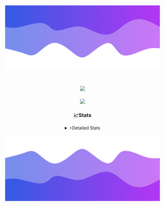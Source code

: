 ![Header](./header.png)
<div align="center">

<h1 align="center">
  <a href="https://git.io/typing-svg">
    <img src="https://readme-typing-svg.herokuapp.com/?lines=Hello,+There!+%F0%9F%91%8B;This+is+chicho.;Owner+on+Ocean;&center=true&size=25">
  </a>
</h1>
  
<p align="center">
  <img src="https://lanyard.cnrad.dev/api/852683595378196480" />
</p>

### 📈Stats
<details>
    <summary> ⚡Detailed Stats</summary>
    <br/>

<!--START_SECTION:waka-->
![Code Time](http://img.shields.io/badge/Code%20Time-449%20hrs%2049%20mins-blue)

![Profile Views](http://img.shields.io/badge/Profile%20Views-12-blue)

**🐱 My GitHub Data** 

> 📦 43.6 kB Used in GitHub's Storage 
 > 
> 🏆 42 Contributions in the Year 2023
 > 
> 🚫 Not Opted to Hire
 > 
> 📜 10 Public Repositories 
 > 
> 🔑 8 Private Repositories 
 > 
**I'm a Night 🦉** 

```text
🌞 Morning                17 commits          █░░░░░░░░░░░░░░░░░░░░░░░░   05.07 % 
🌆 Daytime                56 commits          ████░░░░░░░░░░░░░░░░░░░░░   16.72 % 
🌃 Evening                151 commits         ███████████░░░░░░░░░░░░░░   45.07 % 
🌙 Night                  111 commits         ████████░░░░░░░░░░░░░░░░░   33.13 % 
```
📅 **I'm Most Productive on Tuesday** 

```text
Monday                   19 commits          █░░░░░░░░░░░░░░░░░░░░░░░░   05.67 % 
Tuesday                  73 commits          █████░░░░░░░░░░░░░░░░░░░░   21.79 % 
Wednesday                58 commits          ████░░░░░░░░░░░░░░░░░░░░░   17.31 % 
Thursday                 45 commits          ███░░░░░░░░░░░░░░░░░░░░░░   13.43 % 
Friday                   58 commits          ████░░░░░░░░░░░░░░░░░░░░░   17.31 % 
Saturday                 31 commits          ██░░░░░░░░░░░░░░░░░░░░░░░   09.25 % 
Sunday                   51 commits          ████░░░░░░░░░░░░░░░░░░░░░   15.22 % 
```


📊 **This Week I Spent My Time On** 

```text
🕑︎ Time Zone: America/Argentina/Buenos_Aires

💬 Programming Languages: 
HTML                     11 hrs 27 mins      ██████████████░░░░░░░░░░░   56.41 % 
JavaScript               3 hrs 14 mins       ████░░░░░░░░░░░░░░░░░░░░░   15.98 % 
Python                   2 hrs 54 mins       ████░░░░░░░░░░░░░░░░░░░░░   14.28 % 
CSS                      1 hr 39 mins        ██░░░░░░░░░░░░░░░░░░░░░░░   08.17 % 
JSON                     1 hr 1 min          █░░░░░░░░░░░░░░░░░░░░░░░░   05.04 % 

🔥 Editors: 
VS Code                  20 hrs 18 mins      █████████████████████████   100.00 % 

🐱‍💻 Projects: 
ArgBuyReps               9 hrs 7 mins        ███████████░░░░░░░░░░░░░░   44.97 % 
Unknown Project          8 hrs 13 mins       ██████████░░░░░░░░░░░░░░░   40.49 % 
React                    1 hr 33 mins        ██░░░░░░░░░░░░░░░░░░░░░░░   07.66 % 
Coder                    42 mins             █░░░░░░░░░░░░░░░░░░░░░░░░   03.46 % 
ArgenBuyReps             27 mins             █░░░░░░░░░░░░░░░░░░░░░░░░   02.22 % 

💻 Operating System: 
Windows                  20 hrs 18 mins      █████████████████████████   100.00 % 
```

**I Mostly Code in JavaScript** 

```text
JavaScript               9 repos             ████████░░░░░░░░░░░░░░░░░   33.33 % 
CSS                      4 repos             ████░░░░░░░░░░░░░░░░░░░░░   14.81 % 
HTML                     3 repos             ███░░░░░░░░░░░░░░░░░░░░░░   11.11 % 
C#                       2 repos             ██░░░░░░░░░░░░░░░░░░░░░░░   07.41 % 
Batchfile                1 repo              █░░░░░░░░░░░░░░░░░░░░░░░░   03.70 % 
```




 Last Updated on 15/10/2023 17:10:12 UTC
<!--END_SECTION:waka-->
</details>

![Footer](./footer.png)
